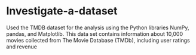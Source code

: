 # Investigate-a-dataset
Used the TMDB dataset for the analysis using the Python libraries NumPy, pandas, and Matplotlib. This data set contains information about 10,000 movies collected from The Movie Database (TMDb), including user ratings and revenue
